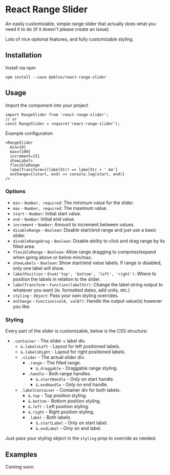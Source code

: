 # React Range Slider

An easily customizable, simple range slider that actually does what you need it to do (if it doesn't please create an issue).

Lots of nice optional features, and fully customizable styling.

## Installation

Install via npm

```
npm install --save @aklos/react-range-slider
```

## Usage

Import the component into your project

```
import RangeSlider from 'react-range-slider';
// or
const RangeSlider = require('react-range-slider');
```

Example configuration

```
<RangeSlider
  min={0}
  max={100}
  increment={5}
  showLabels
  flexibleRange
  labelTransform={(labelStr) => labelStr + ' km'}
  onChange={(start, end) => console.log(start, end)}
/>
```

### Options

* `min` - `Number, required`: The minimum value for the slider.
* `max` - `Number, required`: The maximum value.
* `start` - `Number`: Initial start value.
* `end` - `Number`: Initial end value.
* `increment` - `Number`: Amount to increment between values.
* `disableRange` - `Boolean`: Disable start/end range and just use a basic slider.
* `disableRangeDrag` - `Boolean`: Disable ability to click and drag range by its filled area.
* `flexibleRange` - `Boolean`: Allow range dragging to compress/expand when going above or below min/max.
* `showLabels` - `Boolean`: Show start/end value labels. If range is disabled, only one label will show.
* `labelPosition` - `Enum('top', 'bottom', 'left', 'right')`: Where to position the labels in relation to the slider.
* `labelTransform` - `Function(labelStr)`: Change the label string output to whatever you want (ie. formatted dates, add units, etc.)
* `styling` - `Object`: Pass your own styling overrides.
* `onChange` - `Function(valA, valB?)`: Handle the output value(s) however you like.

### Styling

Every part of the slider is customizable, below is the CSS structure:

* `.container` - The slider + label div.
  * `&.labelsLeft` - Layout for left positioned labels.
  * `&.labelsRight` - Layout for right positioned labels.
  * `.slider` - The actual slider div.
    * `.range` - The filled range.
      * `&.draggable` - Draggable range styling.
    * `.handle` - Both range handles.
      * `&.startHandle` - Only on start handle.
      * `&.endHandle` - Only on end handle.
  * `.labelContainer` - Container div for both labels.
    * `&.top` - Top position styling.
    * `&.bottom` - Bottom position styling.
    * `&.left` - Left position styling.
    * `&.right` - Right position styling.
    * `.label` - Both labels.
      * `&.startLabel` - Only on start label.
      * `&.endLabel` - Only on end label.

Just pass your styling object in the `styling` prop to override as needed.

## Examples

Coming soon.
